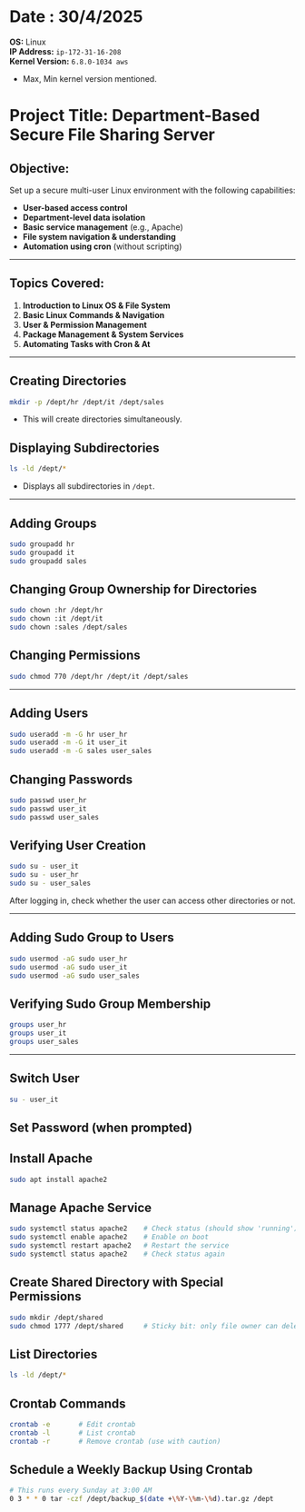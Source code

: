 
# Date : 30/4/2025

**OS:** Linux  
**IP Address:** `ip-172-31-16-208`  
**Kernel Version:** `6.8.0-1034 aws`  
- Max, Min kernel version mentioned.

# Project Title: Department-Based Secure File Sharing Server

## Objective:
Set up a secure multi-user Linux environment with the following capabilities:

- **User-based access control**
- **Department-level data isolation**
- **Basic service management** (e.g., Apache)
- **File system navigation & understanding**
- **Automation using cron** (without scripting)

---

## Topics Covered:

1. **Introduction to Linux OS & File System**
2. **Basic Linux Commands & Navigation**
3. **User & Permission Management**
4. **Package Management & System Services**
5. **Automating Tasks with Cron & At**


---

## Creating Directories

```bash
mkdir -p /dept/hr /dept/it /dept/sales
```

- This will create directories simultaneously.

## Displaying Subdirectories

```bash
ls -ld /dept/*
```

- Displays all subdirectories in `/dept`.

---

## Adding Groups

```bash
sudo groupadd hr
sudo groupadd it
sudo groupadd sales
```

## Changing Group Ownership for Directories

```bash
sudo chown :hr /dept/hr
sudo chown :it /dept/it
sudo chown :sales /dept/sales
```

## Changing Permissions

```bash
sudo chmod 770 /dept/hr /dept/it /dept/sales
```

---

## Adding Users

```bash
sudo useradd -m -G hr user_hr
sudo useradd -m -G it user_it
sudo useradd -m -G sales user_sales
```

## Changing Passwords

```bash
sudo passwd user_hr
sudo passwd user_it
sudo passwd user_sales
```

## Verifying User Creation

```bash
sudo su - user_it
sudo su - user_hr
sudo su - user_sales
```

After logging in, check whether the user can access other directories or not.

---

## Adding Sudo Group to Users

```bash
sudo usermod -aG sudo user_hr
sudo usermod -aG sudo user_it
sudo usermod -aG sudo user_sales
```

## Verifying Sudo Group Membership

```bash
groups user_hr
groups user_it
groups user_sales
```

---

## Switch User

```bash
su - user_it
```

## Set Password (when prompted)

## Install Apache

```bash
sudo apt install apache2
```

## Manage Apache Service

```bash
sudo systemctl status apache2    # Check status (should show 'running')
sudo systemctl enable apache2    # Enable on boot
sudo systemctl restart apache2   # Restart the service
sudo systemctl status apache2    # Check status again
```

## Create Shared Directory with Special Permissions

```bash
sudo mkdir /dept/shared
sudo chmod 1777 /dept/shared     # Sticky bit: only file owner can delete
```

## List Directories

```bash
ls -ld /dept/*
```

## Crontab Commands

```bash
crontab -e       # Edit crontab
crontab -l       # List crontab
crontab -r       # Remove crontab (use with caution)
```

## Schedule a Weekly Backup Using Crontab

```bash
# This runs every Sunday at 3:00 AM
0 3 * * 0 tar -czf /dept/backup_$(date +\%Y-\%m-\%d).tar.gz /dept
```



